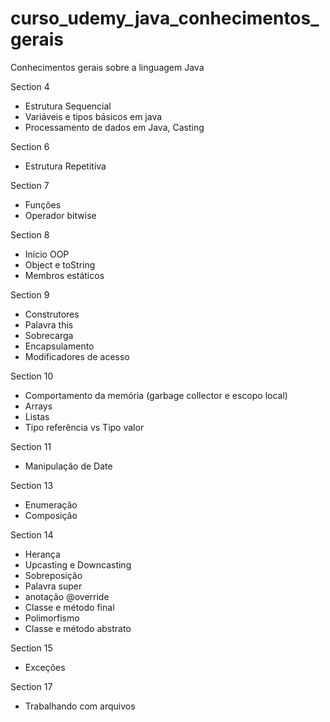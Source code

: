 # curso_udemy_java_conhecimentos_gerais
Conhecimentos gerais sobre a linguagem Java

Section 4
- Estrutura Sequencial
- Variáveis e tipos básicos em java
- Processamento de dados em Java, Casting

Section 6
- Estrutura Repetitiva

Section 7
- Funções
- Operador bitwise

Section 8
- Início OOP
- Object e toString
- Membros estáticos

Section 9
- Construtores
- Palavra this
- Sobrecarga
- Encapsulamento
- Modificadores de acesso

Section 10
- Comportamento da memória (garbage collector e escopo local)
- Arrays
- Listas
- Tipo referência vs Tipo valor

Section 11
- Manipulação de Date

Section 13
- Enumeração
- Composição

Section 14
- Herança
- Upcasting e Downcasting
- Sobreposição
- Palavra super
- anotação @override
- Classe e método final
- Polimorfismo
- Classe e método abstrato

Section 15
- Exceções

Section 17
- Trabalhando com arquivos